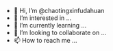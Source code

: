 - 👋 Hi, I’m @chaotingxinfudahuan
- 👀 I’m interested in ...
- 🌱 I’m currently learning ...
- 💞️ I’m looking to collaborate on ...
- 📫 How to reach me ...

<!---
chaotingxinfudahuan/chaotingxinfudahuan is a ✨ special ✨ repository because its `README.md` (this file) appears on your GitHub profile.
You can click the Preview link to take a look at your changes.
--->
